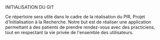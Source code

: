 INITIALISATION DU GIT

Ce répertoire sera utile dans le cadre de la réalisation du PIR, Projet d'Initialisation à la Recherche. Notre but est de réaliser une application permettant à des patients de prendre rendez-vous avec des practiciens, tout en respectant la vie privée de l'ensemble des utilisateurs. 

